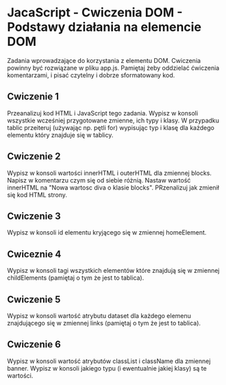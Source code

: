 # JacaScript - Cwiczenia DOM - Podstawy działania na elemencie DOM

Zadania wprowadzające do korzystania z elementu DOM. 
Cwiczenia powinny być rozwiązane w pliku app.js. 
Pamiętaj żeby oddzielać ćwiczenia komentarzami, i pisać czytelny i dobrze sformatowany kod. 

## Cwiczenie 1
Przeanalizuj kod HTML i JavaScript tego zadania. Wypisz w konsoli wszystkie wcześniej przygotowane zmienne, ich typy i klasy.
W przypadku tablic przeiteruj (używając np. pętli for) wypisując typ i klasę dla każdego elementu który znajduje się w tablicy.

## Cwiczenie 2
Wypisz w konsoli wartości innerHTML i outerHTML dla zmiennej blocks. Napisz w komentarzu czym się od siebie różnią.
Nastaw wartość innerHTML na "Nowa wartosc diva o klasie blocks". PRzenalizuj jak zmienił się kod HTML strony.

## Cwiczenie 3 
Wypisz w konsoli id elementu kryjącego się  w zmiennej homeElement.

## Cwiceznie 4 
Wypisz w konsoli tagi wszystkich elementów które znajdują się w zmiennej childElements (pamiętaj o tym że jest to tablica).

## Cwiczenie 5
Wypisz w konsoli wartość atrybutu dataset dla każdego elemenu znajdującego się w zmiennej links (pamiętaj o tym że jest to tablica).

## Cwiczenie 6
Wypisz w konsoli wartość atrybutów classList i className dla zmiennej banner.
Wypisz w konsoli jakiego typu (i ewentualnie jakiej klasy) są te wartości.
